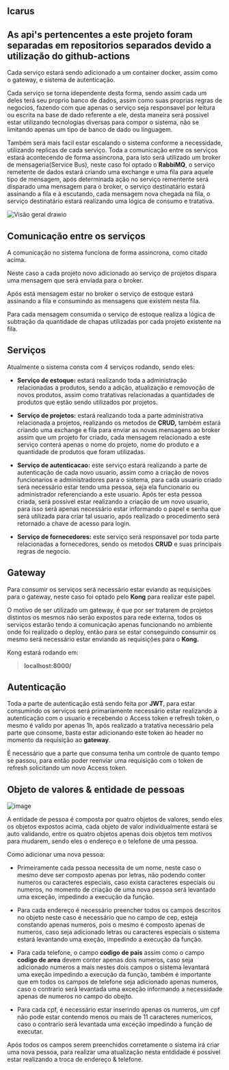 ## Icarus
## As api's pertencentes a este projeto foram separadas em repositorios separados devido a utilização do github-actions
Cada serviço estará sendo adicionado a um container docker, assim como o gateway, e sistema de autenticação.

Cada serviço se torna idependente desta forma, sendo assim cada um deles terá seu proprio banco de dados, assim como suas proprias regras de negocios, fazendo com que apenas o serviço seja responsavel por leitura ou escrita na base de dado referente a ele, desta maneira será possivel estar utilizando tecnologias diversas para compor o sistema, não se limitando apenas um tipo de banco de dado ou linguagem.

Também será mais facil estar escalando o sistema conforme a necessidade, utilizando replicas de cada serviço. 
Toda a comunicação entre os serviços estará acontecendo de forma assincrona, para isto será utilizado um broker de mensageria(Service Bus), neste caso foi optado o **RabbiMQ**, o serviço remetente de dados estará criando uma exchange e uma fila para aquele tipo de mensagem, após determinada ação no serviço rementente será disparado uma mensagem para o broker, o serviço destinatário estará assinando a fila e à escutando, cada mensagem nova chegada na fila, o serviço destinatário estará realizando uma lógica de consumo e tratativa.

![Visão geral drawio](https://github.com/k4im/gestao/assets/108486349/7bfb3a83-3920-4f28-ba4f-9d086d4cf028)


## Comunicação entre os serviços
A comunicação no sistema funciona de forma assincrona, como citado acima. 

Neste caso a cada projeto novo adicionado ao serviço de projetos dispara uma mensagem que será enviada para o broker.

Após está mensagem estar no broker o serviço de estoque estará assinando a fila e consumindo as mensagens que existem nesta fila.

Para cada mensagem consumida o serviço de estoque realiza a lógica de subtração da quantidade de chapas utilizadas por cada projeto existente na fila. 

## Serviços

Atualmente o sistema consta com 4 serviços rodando, sendo eles:

- **Serviço de estoque:** estará realizando toda a administração relacionadas a produtos, sendo a adição, atualização e removoção de novos produtos, assim como tratativas relacionadas a quantidades de produtos que estão sendo utilizados por projetos.

* **Serviço de projetos:** estará realizando toda a parte administrativa relacionada a projetos, realizando os metodos de **CRUD,** também estará criando uma exchange e fila para enviar as novas mensagens ao broker assim que um projeto for criado, cada mensagem relacionado a este serviço conterá apenas o nome do projeto, nome do produto e a quantidade de produtos que foram utilizadas.

+ **Serviço de autenticacao:** este serviço estará realizando a parte de autenticação de cada novo usuario, assim como a criação de novos funcionarios e administradores para o sistema, para cada usuario criado será necessário estar tendo uma pessoa, seja ela funcionario ou administrador referenciando a este usuario. Após ter esta pessoa criada, será possivel estar realizando a criação de um novo usuario, para isso será apenas necessário estar informando o papel e senha que será utilizada para criar tal usuario, após realizado o procedimento será retornado a chave de acesso para login.

- **Serviço de fornecedores:** este serviço será responsavel por toda parte relacionadas a fornecedores, sendo os metodos **CRUD** e suas principais regras de negocio.

## Gateway
Para consumir os serviços será necessário estar eviando as requisições para o gateway, neste caso foi optado pelo **Kong** para realizar este papel.

O motivo de ser utilizado um gateway, é que por ser tratarem de projetos distintos os mesmos não serão expostos para rede externa, todos os serviços estarão tendo a comunicação apenas funcionando no ambiente onde foi realizado o deploy, então para se estar conseguindo consumir os mesmo será necessário estar enviando as requisições para o **Kong.**

Kong estará rodando em:
>**localhost:8000/**

## Autenticação

Toda a parte de autenticação está sendo feita por **JWT**, para estar consumindo os serviços será primariamente necessário estar realizando a autenticação com o usuario e recebendo o Access token e refresh token, o mesmo é valido por apenas 1h, 
após realizado a tratativa necessário pela parte que consome, basta estar adicionando este token ao header no momento da requisição ao **gateway**.

É necessário que a parte que consuma tenha um controle de quanto tempo se passou, para então poder reenviar uma requisição com o token de refresh solicitando um novo Access token.

## Objeto de valores & entidade de pessoas

![image](https://github.com/k4im/gestao/assets/108486349/d9f77dde-57f9-489e-9267-20b5640fffcf)

A entidade de pessoa é composta por quatro objetos de valores, sendo eles os objetos expostos acima, cada objeto de valor individualmente estará se auto validando, entre os quatro objetos apenas dois objetos tem motivos para mudarem, sendo eles o endereço e o telefone de uma pessoa.

Como adicionar uma nova pessoa:

- Primeiramente cada pessoa necessita de um nome, neste caso o mesmo deve ser composto apenas por letras, não podendo conter numeros ou caracteres especiais, caso exista caracteres especiais ou numeros, no momento de criação de uma nova pessoa será levantado uma exceção, impedindo a execução da função.

* Para cada endereço é necessário preencher todos os campos descritos no objeto neste caso é necessário que no campo de cep, esteja constando apenas numeros, pois o mesmo é composto apenas de numeros, caso seja adicionado letras ou caracteres especiais o sistema estará levantando uma exeção, impedindo a execução da função.

+ Para cada telefone, o campo **codigo de pais** assim como o campo **codigo de area** devem conter apenas dois numeros, caso seja adicionado numeros a mais nestes dois campos o sistema levantará uma exeção impedindo a execução da função, também é importante que em todos os campos de telefone seja adicionado apenas numeros, caso o contrario será levantada uma exceção informando a necessidade apenas de numeros no campo do obejto.

+ Para cada cpf, é necessário estar inserindo apenas os numeros, um cpf não pode estar contendo menos ou mais de 11 caracteres numericos, caso o contrario será levantada uma exceção impedindo a função de executar.

Após todos os campos serem preenchidos corretamente o sistema irá criar uma nova pessoa, para realizar uma atualização nesta entdidade é possivel estar realizando a troca de endereço & telefone.


